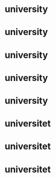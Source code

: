 # university
# university
# university
# university
# university
# universitet
# universitet
# universitet
